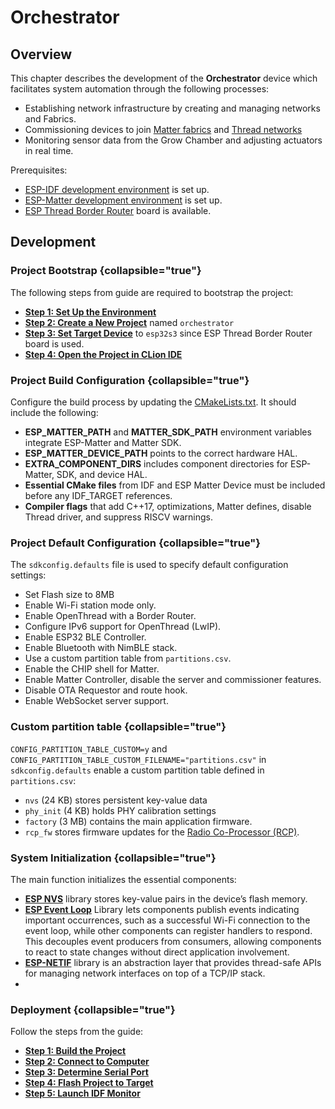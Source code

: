 <show-structure/>

# Orchestrator

## Overview

This chapter describes the development of the **Orchestrator** device which facilitates system automation through the
following processes:

- Establishing network infrastructure by creating and managing [](Thread.md) networks and [](Matter.md) Fabrics.
- Commissioning devices to join [Matter fabrics](Matter-Commissioning.md) and [Thread networks](Thread.md#commissioning)
- Monitoring sensor data from the Grow Chamber and adjusting actuators in real time.

Prerequisites:

- [ESP-IDF development environment](ESP-IDF-Setup.md) is set up.
- [ESP-Matter development environment](ESP-Matter-Setup.md) is set up.
- [ESP Thread Border Router](Espressif.md#hardware) board is available.

## Development

### Project Bootstrap {collapsible="true"}

The following steps from [](ESP32-Project-Workflow.md) guide are required to bootstrap the project:

- [**Step 1: Set Up the Environment**](ESP32-Project-Workflow.md#step-1-set-up-esp-idf-and-esp-matter-environment)
- [**Step 2: Create a New Project**](ESP32-Project-Workflow.md#step-2-create-a-new-project) named `orchestrator`
- [**Step 3: Set Target Device**](ESP32-Project-Workflow.md#step-3-set-target-device) to `esp32s3` since ESP Thread
  Border Router board is used.
- [**Step 4: Open the Project in CLion IDE**](ESP32-Project-Workflow.md#step-4-open-the-project-in-clion-ide)

### Project Build Configuration {collapsible="true"}

Configure the build process by updating
the [CMakeLists.txt](https://github.com/albert-gee/old_macdonald_orchestrator/blob/main/CMakeLists.txt). It should
include the following:

- **ESP_MATTER_PATH** and **MATTER_SDK_PATH** environment variables integrate ESP-Matter and Matter SDK.
- **ESP_MATTER_DEVICE_PATH** points to the correct hardware HAL.
- **EXTRA_COMPONENT_DIRS** includes component directories for ESP-Matter, SDK, and device HAL.
- **Essential CMake files** from IDF and ESP Matter Device must be included before any IDF_TARGET references.
- **Compiler flags** that add C++17, optimizations, Matter defines, disable Thread driver, and suppress RISCV
  warnings.

### Project Default Configuration {collapsible="true"}

The `sdkconfig.defaults` file is used to specify default configuration settings:

- Set Flash size to 8MB
- Enable Wi-Fi station mode only.
- Enable OpenThread with a Border Router.
- Configure IPv6 support for OpenThread (LwIP).
- Enable ESP32 BLE Controller.
- Enable Bluetooth with NimBLE stack.
- Use a custom partition table from `partitions.csv`.
- Enable the CHIP shell for Matter.
- Enable Matter Controller, disable the server and commissioner features.
- Disable OTA Requestor and route hook.
- Enable WebSocket server support.

### Custom partition table {collapsible="true"}

`CONFIG_PARTITION_TABLE_CUSTOM=y` and `CONFIG_PARTITION_TABLE_CUSTOM_FILENAME="partitions.csv"` in
`sdkconfig.defaults` enable a custom partition table defined in `partitions.csv`:

- `nvs` (24 KB) stores persistent key-value data
- `phy_init` (4 KB) holds PHY calibration settings
- `factory` (3 MB) contains the main application firmware.
- `rcp_fw` stores firmware updates for the [Radio Co-Processor (RCP)](Thread.md#architecture).

### System Initialization {collapsible="true"}

The main function initializes the essential components:

- [**ESP NVS**](https://docs.espressif.com/projects/esp-idf/en/stable/esp32/api-reference/storage/nvs_flash.html)
  library stores key-value pairs in the device’s flash memory.
- [**ESP Event Loop**](https://docs.espressif.com/projects/esp-idf/en/stable/esp32/api-reference/system/esp_event.html)
  Library lets components publish events indicating important occurrences, such as a successful Wi-Fi connection to the
  event loop, while other components can register handlers to respond. This decouples event producers from consumers,
  allowing components to react to state changes without direct application involvement.
- [**ESP-NETIF**](https://docs.espressif.com/projects/esp-idf/en/stable/esp32/api-reference/network/esp_netif.html)
  library is an abstraction layer that provides thread-safe APIs for managing network interfaces on top of a TCP/IP
  stack.
- [](Custom-Components.md)

### Deployment {collapsible="true"}

Follow the steps from the [](ESP32-Project-Workflow.md) guide:

- [**Step 1: Build the Project**](ESP32-Project-Workflow.md#step-7-build-the-project)
- [**Step 2: Connect to Computer**](ESP-Basic-Thread-Border-Router.md#step-4-connect-the-esp-thread-border-router-board)
- [**Step 3: Determine Serial Port**](ESP32-Project-Workflow.md#step-8-determine-serial-port)
- [**Step 4: Flash Project to Target**](ESP32-Project-Workflow.md#step-9-flash-project-to-target)
- [**Step 5: Launch IDF Monitor**](ESP32-Project-Workflow.md#step-10-launch-idf-monitor)
